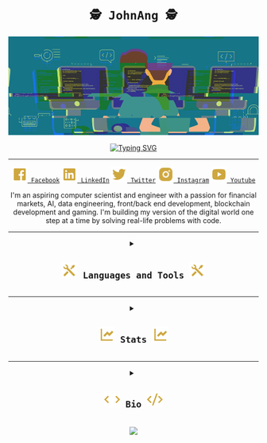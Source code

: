 <h1 align="center";> <code> 🕵️ JohnAng 🕵️ </code> </h1>

<p align="center">
  <img alt="glitching gif" title="Programmer disrupting the matrix" src="./gifs/glitched_coding.gif">
</p>

<p align="center">
  <a href="https://git.io/typing-svg"><img src="https://readme-typing-svg.demolab.com?font=JetBrains+Mono&duration=2000&pause=250&color=DCB242&center=true&vCenter=true&multiline=true&repeat=true&width=300&height=100&lines=NeoMatrix+Developer;Analyst;Trader" alt="Typing SVG" /></a>
</p>

---

<!-- <h2 align="center"; margin:5px;"> Socials </h2> -->
<p align="center">
  <code><a href=""><img width="32px" alt="Facebook" title="Facebook" src="./icons/facebook-box-fill.png"> Facebook</a></code>
  <code><a href=""><img width="32px" alt="LinkedIn" title="LinkedIn" src="./icons/linkedin-box-fill.png"> LinkedIn</a></code> 
  <code><a href=""><img width="32px" alt="Twitter" title="Twitter" src="./icons/twitter-fill.png"/> Twitter</a></code> 
  <code><a href=""><img width="32px" alt="Instagram" title="Instagram" src="./icons/instagram-fill.png"/> Instagram</a></code>  
  <code><a href=""><img width="32px" alt="Youtube" title="Youtube" src="./icons/youtube-fill.png"/> Youtube</a></code>  
</p>

<p align="center"; color: #99bd7f;">
  I'm an aspiring computer scientist and engineer with a passion for financial markets, AI, data engineering, front/back end development, blockchain development and gaming.
  I'm building my version of the digital world one step at a time by solving real-life problems with code.
</p>

---

<details closed align="center"> 
  <summary align="center">
    <h2 align="center"> <code><img width="32px" alt="Languages and Tools" title="Languages and Tools" src="./icons/tools-fill.png"> Languages and Tools <img width="32px" alt="Languages and Tools" title="Languages and Tools" src="./icons/tools-fill.png"></code></h2>
  </summary
  <p align="center">
    <code><img align="center" alt="HTML" width="20px" style="margin:5px;" src="https://cdn.jsdelivr.net/gh/devicons/devicon/icons/html5/html5-plain.svg" /></code> 
    <code><img align="center" alt="CSS" width="20px" style="margin:5px;" src="https://cdn.jsdelivr.net/gh/devicons/devicon/icons/css3/css3-plain.svg" /></code> 
    <code><img align="center" alt="Bootstrap" width="20px" style="margin:5px;" src="https://cdn.jsdelivr.net/gh/devicons/devicon/icons/bootstrap/bootstrap-original.svg" /></code> 
    <code><img align="center" alt="Tailwind" width="20px" style="margin:5px;" src="https://cdn.jsdelivr.net/gh/devicons/devicon/icons/tailwindcss/tailwindcss-plain.svg" /></code> 
    <br>
    <code><img align="center" alt="JavaScript" width="20px" style="margin:5px;" src="https://cdn.jsdelivr.net/gh/devicons/devicon/icons/javascript/javascript-plain.svg" /></code> 
    <code><img align="center" alt="TypeScript" width="20px" style="margin:5px;" src="https://cdn.jsdelivr.net/gh/devicons/devicon/icons/typescript/typescript-plain.svg" /></code> 
    <code><img align="center" alt="React" width="20px" style="margin:5px;" src="https://cdn.jsdelivr.net/gh/devicons/devicon/icons/react/react-original.svg" /></code> 
    <code><img align="center" alt="NodeJS" width="20px" style="margin:5px;" src="https://cdn.jsdelivr.net/gh/devicons/devicon/icons/nodejs/nodejs-original.svg" /></code> 
    <code><img align="center" alt="Jest" width="20px" style="margin:5px;" src="https://cdn.jsdelivr.net/gh/devicons/devicon/icons/jest/jest-plain.svg" /></code> 
    <code><img align="center" alt="npm" width="20px" style="margin:5px;" src="https://cdn.jsdelivr.net/gh/devicons/devicon/icons/npm/npm-original-wordmark.svg" /></code> 
    <br>
    <code><img align="center" alt="Linux" width="20px" style="margin:5px;" src="https://cdn.jsdelivr.net/gh/devicons/devicon/icons/linux/linux-original.svg" /></code> 
    <code><img align="center" alt="Git" width="20px" style="margin:5px;" src="https://cdn.jsdelivr.net/gh/devicons/devicon/icons/git/git-original.svg" /></code> 
    <code><img align="center" alt="GitHub" width="20px" style="margin:5px;" src="https://cdn.jsdelivr.net/gh/devicons/devicon/icons/github/github-original.svg" /></code> 
    <code><img align="center" alt="Bash" width="20px" style="margin:5px;" src="https://cdn.jsdelivr.net/gh/devicons/devicon/icons/bash/bash-original.svg" ></code> 
    <br>
    <code><img align="center" alt="Python" width="20px" style="margin:5px;" src="https://cdn.jsdelivr.net/gh/devicons/devicon/icons/python/python-original.svg" /></code> 
    <code><img align="center" alt="Jupiter" width="20px" style="margin:5px;" src="https://cdn.jsdelivr.net/gh/devicons/devicon/icons/jupyter/jupyter-original-wordmark.svg" /></code> 
    <code><img align="center" alt="Pandas" width="20px" style="margin:5px;" src="https://cdn.jsdelivr.net/gh/devicons/devicon/icons/pandas/pandas-original-wordmark.svg" /></code> 
    <code><img align="center" alt="NumPy" width="20px" style="margin:5px;" src="https://cdn.jsdelivr.net/gh/devicons/devicon/icons/numpy/numpy-original.svg" /></code> 
    <code><img align="center" alt="matplotlib" width="20px" style="margin:5px;" src="https://api.iconify.design/logos/matplotlib-icon.svg" /></code> 
    <code><img align="center" alt="seaborne" width="20px" style="margin:5px;" src="https://api.iconify.design/logos/seaborn.svg" /></code> 
    <code><img align="center" alt="TensorFlow" width="20px" style="margin:5px;" src="https://cdn.jsdelivr.net/gh/devicons/devicon/icons/tensorflow/tensorflow-original.svg" /></code> 
    <code><img align="center" alt="PyTorch" width="20px" style="margin:5px;" src="https://cdn.jsdelivr.net/gh/devicons/devicon/icons/pytorch/pytorch-original.svg" /></code> 
    <code><img align="center" alt="Django" width="20px" style="margin:5px;" src="https://cdn.jsdelivr.net/gh/devicons/devicon/icons/django/django-plain.svg" /></code> 
    <code><img align="center" alt="Flask" width="20px" style="margin:5px;" src="https://cdn.jsdelivr.net/gh/devicons/devicon/icons/flask/flask-original.svg" /></code> 
    <br>
    <code><img align="center" alt="Java" width="20px" style="margin:5px;" src="https://cdn.jsdelivr.net/gh/devicons/devicon/icons/java/java-original.svg"/></code> 
    <code><img align="center" alt="Gradle" width="20px" style="margin:5px;" src="https://cdn.jsdelivr.net/gh/devicons/devicon/icons/gradle/gradle-plain.svg" /></code> 
    <code><img align="center" alt="Maven" width="20px" style="margin:5px;" src="https://api.iconify.design/logos/maven.svg" /></code> 
    <code><img align="center" alt="Spring" width="20px" style="margin:5px;" src="https://cdn.jsdelivr.net/gh/devicons/devicon/icons/spring/spring-original.svg" /></code> 
    <br>
    <code><img align="center" alt="MySQL" width="20px" style="margin:5px;" src="https://api.iconify.design/logos/mysql.svg" /></code> 
    <code><img align="center" alt="SQLite" width="20px" style="margin:5px;" src="https://api.iconify.design/logos/sqlite.svg" /></code> 
    <code><img align="center" alt="Postgresql" width="20px" style="margin:5px;" src="https://api.iconify.design/logos/postgresql.svg" /></code> 
    <code><img align="center" alt="MongoDB" width="20px" style="margin:5px;" src="https://api.iconify.design/skill-icons/mongodb.svg" /></code> 
    <br>
    <code><img align="center" alt="PineScript" width="20px" style="margin:5px;" src="https://api.iconify.design/file-icons/pinescript.svg?color=green" /></code>    
  </p>
</details>

---

<details closed align="center"> 
  <summary align="center">
    <h2 align="center"> <code><img width="32px" alt="Stats" title="Stats" src="./icons/line-chart-fill.png"> Stats <img width="32px" alt="Stats" title="Stats" src="./icons/line-chart-fill.png"></code> </h2>
  </summary
  <p align="center">
    <div align=center>
      <img align="center" alt="JohnAng's GitHub stats" width="390" height="160" src="https://github-readme-stats-bay-two.vercel.app/api?username=JohnAng&show_icons=true&theme=gruvbox&include_all_commits=true&count_private=true" />
      <img align="center" alt="JohnAng's GitHub Streak" width="390" height="160" src="https://github-readme-streak-stats.herokuapp.com/?user=johnang&theme=gruvbox&date_format=j%20M%5B%20Y%5D" />
    </div>
    <br>
    <div align="center">
<!--       <img align="center" alt="JohnAng's Wakatime stats" width="390" align="center" src="https://github-readme-stats.vercel.app/api/wakatime?username=JohnAng&theme=gruvbox" /> -->
      <img align="center" alt="JohnAng's top languages stats" align="center" src="https://github-readme-stats-bay-two.vercel.app/api/top-langs/?username=JohnAng&langs_count=10&layout=compact&theme=gruvbox" />
    </div>
    <br>
    <div align="center">
      <img align="center" alt="JohnAng's Activity graph" width="100%" src="https://github-readme-activity-graph.cyclic.app/graph/?username=JohnAng&radius=10&bg_color=282828&color=edc043&line=99bd7f&point=e8882f&area=true&area_color=5b704b&hide_border=false" />   
    </div>  
  </p>  
</details>

---

<details closed align="center">
  <summary align="center">
    <h2 align="center"> <code><img width="32px" alt="Bio" title="Bio" src="./icons/code-s-fill.png"> Bio <img width="32px" alt="Bio" title="Bio" src="./icons/code-s-slash-fill.png"></code> </h2>
  </summary
  <p align="center">
    Lorem Ipsum is simply dummy text of the printing and typesetting industry. Lorem Ipsum has been the industry's standard dummy text ever since the 1500s, when an unknown printer took a galley of type and scrambled it to make a type specimen book. It has survived not only five centuries, but also the leap into electronic typesetting, remaining essentially unchanged. It was popularised in the 1960s with the release of Letraset sheets containing Lorem Ipsum passages, and more recently with desktop publishing software like Aldus PageMaker including versions of Lorem Ipsum.
  </p>
</details>

<p align="center">
  <img align="center" src="https://visitor-badge.laobi.icu/badge?page_id=JohnAng.JohnAng">
</p>
